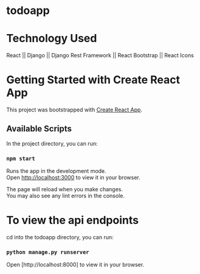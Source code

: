 # todoapp

# Technology Used

React ||
Django ||
Django Rest Framework ||
React Bootstrap ||
React Icons


# Getting Started with Create React App

This project was bootstrapped with [Create React App](https://github.com/facebook/create-react-app).

## Available Scripts

In the project directory, you can run:

### `npm start`

Runs the app in the development mode.\
Open [http://localhost:3000](http://localhost:3000) to view it in your browser.

The page will reload when you make changes.\
You may also see any lint errors in the console.

# To view the api endpoints

cd into the todoapp directory, you can run:

### `python manage.py runserver`

Open [http://localhost:8000] to view it in your browser.


